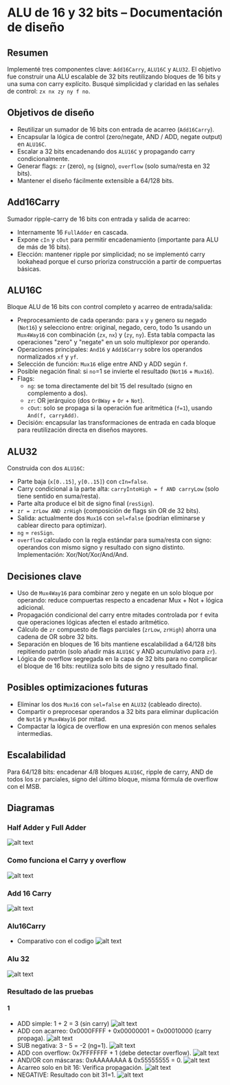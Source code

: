 # ALU de 16 y 32 bits – Documentación de diseño

## Resumen
Implementé tres componentes clave: `Add16Carry`, `ALU16C` y `ALU32`. El objetivo fue construir una ALU escalable de 32 bits reutilizando bloques de 16 bits y una suma con carry explícito. Busqué simplicidad y claridad en las señales de control: `zx nx zy ny f no`.

## Objetivos de diseño
- Reutilizar un sumador de 16 bits con entrada de acarreo (`Add16Carry`).
- Encapsular la lógica de control (zero/negate, AND / ADD, negate output) en `ALU16C`.
- Escalar a 32 bits encadenando dos `ALU16C` y propagando carry condicionalmente.
- Generar flags: `zr` (zero), `ng` (signo), `overflow` (solo suma/resta en 32 bits).
- Mantener el diseño fácilmente extensible a 64/128 bits.

## Add16Carry
Sumador ripple-carry de 16 bits con entrada y salida de acarreo:
- Internamente 16 `FullAdder` en cascada.
- Expone `cIn` y `cOut` para permitir encadenamiento (importante para ALU de más de 16 bits).
- Elección: mantener ripple por simplicidad; no se implementó carry lookahead porque el curso prioriza construcción a partir de compuertas básicas.


## ALU16C
Bloque ALU de 16 bits con control completo y acarreo de entrada/salida:
- Preprocesamiento de cada operando: para `x` y `y` genero su negado (`Not16`) y selecciono entre: original, negado, cero, todo 1s usando un `Mux4Way16` con combinación (`zx`, `nx`) y (`zy`, `ny`). Esta tabla compacta las operaciones "zero" y "negate" en un solo multiplexor por operando.
- Operaciones principales: `And16` y `Add16Carry` sobre los operandos normalizados `xf` y `yf`.
- Selección de función: `Mux16` elige entre AND y ADD según `f`.
- Posible negación final: si `no`=1 se invierte el resultado (`Not16` + `Mux16`).
- Flags:
  - `ng`: se toma directamente del bit 15 del resultado (signo en complemento a dos).
  - `zr`: OR jerárquico (dos `Or8Way` + `Or` + `Not`).
  - `cOut`: solo se propaga si la operación fue aritmética (`f=1`), usando `And(f, carryAdd)`.
- Decisión: encapsular las transformaciones de entrada en cada bloque para reutilización directa en diseños mayores.


## ALU32
Construida con dos `ALU16C`:
- Parte baja (`x[0..15]`, `y[0..15]`) con `cIn=false`.
- Carry condicional a la parte alta: `carryIntoHigh = f AND carryLow` (solo tiene sentido en suma/resta).
- Parte alta produce el bit de signo final (`resSign`).
- `zr = zrLow AND zrHigh` (composición de flags sin OR de 32 bits).
- Salida: actualmente dos `Mux16` con `sel=false` (podrían eliminarse y cablear directo para optimizar).
- `ng` = `resSign`.
- `overflow` calculado con la regla estándar para suma/resta con signo: operandos con mismo signo y resultado con signo distinto. Implementación: Xor/Not/Xor/And/And.


## Decisiones clave
- Uso de `Mux4Way16` para combinar zero y negate en un solo bloque por operando: reduce compuertas respecto a encadenar Mux + Not + lógica adicional.
- Propagación condicional del carry entre mitades controlada por `f` evita que operaciones lógicas afecten el estado aritmético.
- Cálculo de `zr` compuesto de flags parciales (`zrLow`, `zrHigh`) ahorra una cadena de OR sobre 32 bits.
- Separación en bloques de 16 bits mantiene escalabilidad a 64/128 bits repitiendo patrón (solo añadir más `ALU16C` y AND acumulativo para `zr`).
- Lógica de overflow segregada en la capa de 32 bits para no complicar el bloque de 16 bits: reutiliza solo bits de signo y resultado final.

## Posibles optimizaciones futuras
- Eliminar los dos `Mux16` con `sel=false` en `ALU32` (cableado directo).
- Compartir o preprocesar operandos a 32 bits para eliminar duplicación de `Not16` y `Mux4Way16` por mitad.
- Compactar la lógica de overflow en una expresión con menos señales intermedias.

## Escalabilidad
Para 64/128 bits: encadenar 4/8 bloques `ALU16C`, ripple de carry, AND de todos los `zr` parciales, signo del último bloque, misma fórmula de overflow con el MSB.

## Diagramas
### Half Adder y Full Adder
![alt text](image.png)
### Como funciona el Carry y overflow
![alt text](image-4.png)
### Add 16 Carry
![alt text](image-1.png)
### Alu16Carry
- Comparativo con el codigo
![alt text](image-2.png)
### Alu 32
![alt text](image-3.png)
### Resultado de las pruebas
#### 1 
- ADD simple: 1 + 2 = 3 (sin carry)
  ![alt text](image-5.png)
- ADD con acarreo: 0x0000FFFF + 0x00000001 = 0x00010000 (carry propaga).
  ![alt text](image-6.png)
- SUB negativa: 3 - 5 = -2 (ng=1).
  ![alt text](image-7.png)
- ADD con overflow: 0x7FFFFFFF + 1 (debe detectar overflow).
  ![alt text](image-8.png)
- AND/OR con máscaras: 0xAAAAAAAA & 0x55555555 = 0.
  ![alt text](image-9.png)
- Acarreo solo en bit 16: Verifica propagación.
  ![alt text](image-10.png)
- NEGATIVE: Resultado con bit 31=1.
  ![alt text](image-11.png)